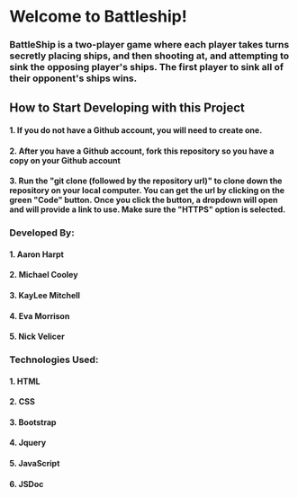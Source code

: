 # Welcome to Battleship!
### BattleShip is a two-player game where each player takes turns secretly placing ships, and then shooting at, and attempting to sink the opposing player's ships.  The first player to sink all of their opponent's ships wins.
## How to Start Developing with this Project
#### 1. If you do not have a Github account, you will need to create one.
#### 2. After you have a Github account, fork this repository so you have a copy on your Github account
#### 3. Run the "git clone (followed by the repository url)" to clone down the repository on your local computer.  You can get the url by clicking on the green "Code" button.  Once you click the button, a dropdown will open and will provide a link to use.  Make sure the "HTTPS" option is selected.
### Developed By:
#### 1. Aaron Harpt
#### 2. Michael Cooley
#### 3. KayLee Mitchell
#### 4. Eva Morrison
#### 5. Nick Velicer
### Technologies Used:
#### 1. HTML
#### 2. CSS
#### 3. Bootstrap
#### 4. Jquery
#### 5. JavaScript
#### 6. JSDoc
